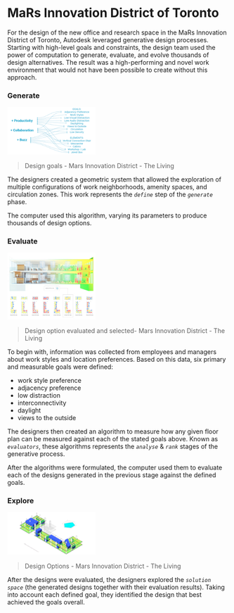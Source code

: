 # MaRs Innovation District of Toronto

For the design of the new office and research space in the MaRs Innovation District of Toronto, Autodesk leveraged generative design processes. Starting with high-level goals and constraints, the design team used the power of computation to generate, evaluate, and evolve thousands of design alternatives. The result was a high-performing and novel work environment that would not have been possible to create without this approach.

### Generate

<img src="../../../assets/intro/mars1.png" style="width:200px;"/>

>Design goals - Mars Innovation District - The Living

The designers created a geometric system that allowed the exploration of multiple configurations of work neighborhoods, amenity spaces, and circulation zones. This work represents the _`define`_ step of the _`generate`_ phase.

The computer used this algorithm, varying its parameters to produce thousands of design options.

### Evaluate

<img src="../../../assets/intro/mars2.jpg" style="width:200px;"/>

> Design option evaluated and selected- Mars Innovation District - The Living

To begin with, information was collected from employees and managers about work styles and location preferences. Based on this data, six primary and measurable goals were defined:

* work style preference
* adjacency preference
* low distraction
* interconnectivity
* daylight
* views to the outside

The designers then created an algorithm to measure how any given floor plan can be measured against each of the stated goals above. Known as _`evaluators`_, these algorithms represents the _`analyse`_ & _`rank`_ stages of the generative process.

After the algorithms were formulated, the computer used them to evaluate each of the designs generated in the previous stage against the defined goals.

### Explore

<img src="../../../assets/intro/mars3.gif" style="width:200px;"/>

> Design Options - Mars Innovation District - The Living

After the designs were evaluated, the designers explored the _`solution space`_ (the generated designs together with their evaluation results). Taking into account each defined goal, they identified the design that best achieved the goals overall.
